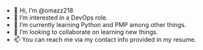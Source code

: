 - 👋 Hi, I’m @omazz218
- 👀 I’m interested in a DevOps role.
- 🌱 I’m currently learning Python and PMP among other things.
- 💞️ I’m looking to collaborate on learning new things.
- 📫 You can reach me via my contact info provided in my resume.

<!---
omazz218/omazz218 is a ✨ special ✨ repository because its `README.md` (this file) appears on your GitHub profile.
You can click the Preview link to take a look at your changes.
--->
